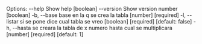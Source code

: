 Options:
      --help     Show help                                             [boolean]
      --version  Show version number                                   [boolean]
  -b, --base     base en la q se crea la tabla               [number] [required]
  -l, --listar   si se pone dice cual tabla se vreo
                                           [boolean] [required] [default: false]
  -h, --hasta    se creara la tabla de x numero hasta cual se multiplicara
                                                [number] [required] [default: 1]
